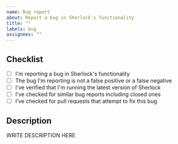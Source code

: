 ```yaml
---
name: Bug report
about: Report a bug in Sherlock's functionality
title: ""
labels: bug
assignees: ""
---
```


<!--

######################################################################
  WARNING!
  IGNORING THE FOLLOWING TEMPLATE WILL RESULT IN ISSUE CLOSED AS INCOMPLETE
######################################################################

-->

## Checklist

<!--
Put x into all boxes (like this [x]) once you have completed what they say.
Make sure complete everything in the checklist.
-->

-   [ ] I'm reporting a bug in Sherlock's functionality
-   [ ] The bug I'm reporting is not a false positive or a false negative
-   [ ] I've verified that I'm running the latest version of Sherlock
-   [ ] I've checked for similar bug reports including closed ones
-   [ ] I've checked for pull requests that attempt to fix this bug

## Description

<!--
Provide a detailed description of the bug that you have found in Sherlock.
Provide the version of Sherlock you are running.
-->

WRITE DESCRIPTION HERE
